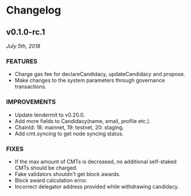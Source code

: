 # Changelog

## v0.1.0-rc.1
*July 5th, 2018*

### FEATURES

* Charge gas fee for declareCandidacy, updateCandidacy and propose.
* Make changes to the system parameters through governance transactions.

### IMPROVEMENTS

* Update tendermit to v0.20.0.
* Add more fields to Candidacy(name, email, profile etc.).
* ChainId: 18: mainnet, 19: testnet, 20: staging.
* Add cmt.syncing to get node syncing status.

### FIXES

* If the max amount of CMTs is decreased, no additional self-staked CMTs should be charged.
* Fake validators shouldn't get block awards.
* Block award calculation error.
* Incorrect delegator address provided while withdrawing candidacy.
